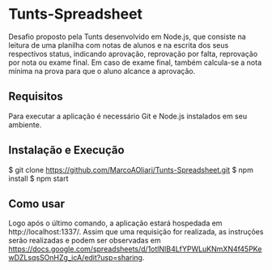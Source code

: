 # Tunts-Spreadsheet

Desafio proposto pela Tunts desenvolvido em Node.js, que consiste na leitura de uma planilha com notas de alunos e na escrita dos seus respectivos status, indicando aprovação, reprovação por falta, reprovação por nota ou exame final. Em caso de exame final, também calcula-se a nota mínima na prova para que o aluno alcance a aprovação.

## Requisitos

Para executar a aplicação é necessário Git e Node.js instalados em seu ambiente.

## Instalação e Execução
  
  $ git clone https://github.com/MarcoAOliari/Tunts-Spreadsheet.git
  $ npm install
  $ npm start

## Como usar

Logo após o último comando, a aplicação estará hospedada em http://localhost:1337/. Assim que uma requisição for realizada, as instruções serão realizadas e podem ser observadas em https://docs.google.com/spreadsheets/d/1otlNIB4LfYPWLuKNmXN4f45PKewDZLsqsSOnHZg_icA/edit?usp=sharing.

